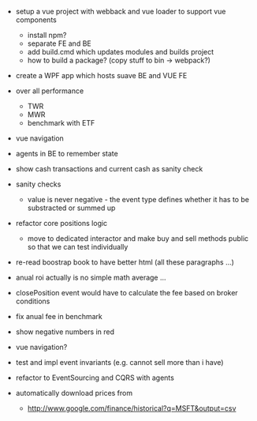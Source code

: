 
- setup a vue project with webback and vue loader to support vue components
  - install npm?
  - separate FE and BE
  - add build.cmd which updates modules and builds project
  - how to build a package? (copy stuff to bin -> webpack?)
- create a WPF app which hosts suave BE and VUE FE



- over all performance
  - TWR
  - MWR
  - benchmark with ETF



- vue navigation
- agents in BE to remember state


- show cash transactions and current cash as sanity check

- sanity checks
  - value is never negative - the event type defines whether it has to be substracted or summed up

- refactor core positions logic
  - move to dedicated interactor and make buy and sell methods public so that we can test individually

- re-read boostrap book to have better html (all these paragraphs ...)

- anual roi actually is no simple math average ...

- closePosition event would have to calculate the fee based on broker conditions

- fix anual fee in benchmark

- show negative numbers in red

- vue navigation?

- test and impl event invariants (e.g. cannot sell more than i have)

- refactor to EventSourcing and CQRS with agents

- automatically download prices from
  - http://www.google.com/finance/historical?q=MSFT&output=csv